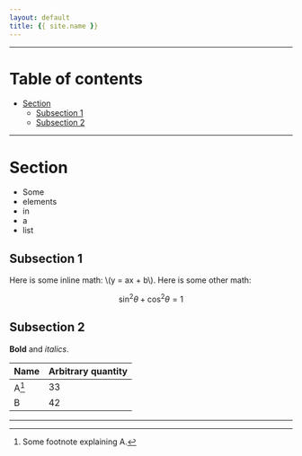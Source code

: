 ```yaml
---
layout: default
title: {{ site.name }}
---
```


---

# Table of contents

* [Section](#section)
    * [Subsection 1](#subsection_1)
    * [Subsection 2](#subsection_2)

---

<a name="section"></a>

# Section

* Some
* elements
* in
* a
* list

<a name="subsection_1"></a>

## Subsection 1

Here is some inline math: \\(y = ax + b\\). Here is some other math:

$$
    \sin^2\theta + \cos^2\theta = 1
$$

<a name="subsection_2"></a>

## Subsection 2

**Bold** and _italics_.

| Name  | Arbitrary quantity |
| ----- | ------------------ |
| A[^1] | 33                 |
| B     | 42                 |

---

[^1]: Some footnote explaining A.
